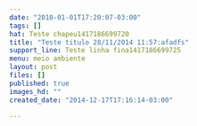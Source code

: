 ```yaml
---
date: "2010-01-01T17:20:07-03:00"
tags: []
hat: Teste chapeu1417186699720
title: "Teste titulo 28/11/2014 11:57:afadfs"
support_line: Teste linha fina1417186699725
menu: meio ambiente
layout: post
files: []
published: true
images_hd: ""
created_date: "2014-12-17T17:16:14-03:00"

---
```

